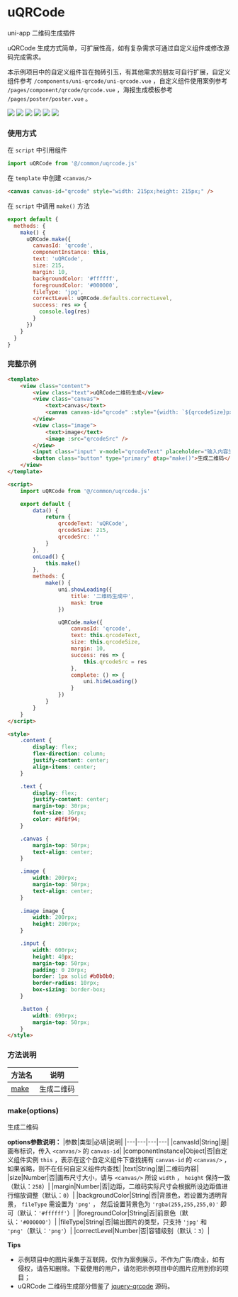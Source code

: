 # uQRCode
uni-app 二维码生成插件

uQRCode 生成方式简单，可扩展性高，如有复杂需求可通过自定义组件或修改源码完成需求。

本示例项目中的自定义组件旨在抛砖引玉，有其他需求的朋友可自行扩展，自定义组件参考 ``/components/uni-qrcode/uni-qrcode.vue`` ，自定义组件使用案例参考 ``/pages/component/qrcode/qrcode.vue`` ，海报生成模板参考 ``/pages/poster/poster.vue`` 。

![](/static/demo/1.jpg)
![](/static/demo/2.jpg)
![](/static/demo/3.jpg)
![](/static/demo/4.jpg)
![](/static/demo/5.jpg)
![](/static/demo/6.jpg)

### 使用方式

在 ``script`` 中引用组件

```javascript
import uQRCode from '@/common/uqrcode.js'
```

在 ``template`` 中创建 ``<canvas/>``

```html
<canvas canvas-id="qrcode" style="width: 215px;height: 215px;" />
```

在 ``script`` 中调用 ``make()`` 方法

```javascript
export default {
  methods: {
    make() {
      uQRCode.make({
        canvasId: 'qrcode',
        componentInstance: this,
        text: 'uQRCode',
        size: 215,
        margin: 10,
        backgroundColor: '#ffffff',
        foregroundColor: '#000000',
        fileType: 'jpg',
        correctLevel: uQRCode.defaults.correctLevel,
        success: res => {
          console.log(res)
        }
      })
    }
  }
}
```

### 完整示例

```html
<template>
	<view class="content">
		<view class="text">uQRCode二维码生成</view>
		<view class="canvas">
			<text>canvas</text>
			<canvas canvas-id="qrcode" :style="{width: `${qrcodeSize}px`, height: `${qrcodeSize}px`}" />
		</view>
		<view class="image">
			<text>image</text>
			<image :src="qrcodeSrc" />
		</view>
		<input class="input" v-model="qrcodeText" placeholder="输入内容生成二维码" />
		<button class="button" type="primary" @tap="make()">生成二维码</button>
	</view>
</template>

<script>
	import uQRCode from '@/common/uqrcode.js'

	export default {
		data() {
			return {
				qrcodeText: 'uQRCode',
				qrcodeSize: 215,
				qrcodeSrc: ''
			}
		},
		onLoad() {
			this.make()
		},
		methods: {
			make() {
				uni.showLoading({
					title: '二维码生成中',
					mask: true
				})

				uQRCode.make({
					canvasId: 'qrcode',
					text: this.qrcodeText,
					size: this.qrcodeSize,
					margin: 10,
					success: res => {
						this.qrcodeSrc = res
					},
					complete: () => {
						uni.hideLoading()
					}
				})
			}
		}
	}
</script>

<style>
	.content {
		display: flex;
		flex-direction: column;
		justify-content: center;
		align-items: center;
	}

	.text {
		display: flex;
		justify-content: center;
		margin-top: 30rpx;
		font-size: 36rpx;
		color: #8f8f94;
	}

	.canvas {
		margin-top: 50rpx;
		text-align: center;
	}

	.image {
		width: 200rpx;
		margin-top: 50rpx;
		text-align: center;
	}
	
	.image image {
		width: 200rpx;
		height: 200rpx;
	}

	.input {
		width: 600rpx;
		height: 40px;
		margin-top: 50rpx;
		padding: 0 20rpx;
		border: 1px solid #b0b0b0;
		border-radius: 10rpx;
		box-sizing: border-box;
	}

	.button {
		width: 690rpx;
		margin-top: 50rpx;
	}
</style>
```

### 方法说明

|方法名|说明|
|---|---|
|[make](#makeoptions)|生成二维码|

### make(options)

生成二维码

**options参数说明：**
|参数|类型|必填|说明|
|---|---|---|---|
|canvasId|String|是|画布标识，传入 `<canvas/>` 的 `canvas-id`|
|componentInstance|Object|否|自定义组件实例 `this` ，表示在这个自定义组件下查找拥有 `canvas-id` 的 `<canvas/>` ，如果省略，则不在任何自定义组件内查找|
|text|String|是|二维码内容|
|size|Number|否|画布尺寸大小，请与 `<canvas/>` 所设 `width` ， `height` 保持一致（默认：`258`）|
|margin|Number|否|边距，二维码实际尺寸会根据所设边距值进行缩放调整（默认：`0`）|
|backgroundColor|String|否|背景色，若设置为透明背景， `fileType` 需设置为 `'png'` ， 然后设置背景色为 `'rgba(255,255,255,0)'` 即可（默认：`'#ffffff'`）|
|foregroundColor|String|否|前景色（默认：`'#000000'`）|
|fileType|String|否|输出图片的类型，只支持 `'jpg'` 和 `'png'`（默认：`'png'`）|
|correctLevel|Number|否|容错级别（默认：`3`）|

**Tips**
- 示例项目中的图片采集于互联网，仅作为案例展示，不作为广告/商业，如有侵权，请告知删除。下载使用的用户，请勿把示例项目中的图片应用到你的项目；
- uQRCode 二维码生成部分借鉴了 [jquery-qrcode](https://github.com/jeromeetienne/jquery-qrcode) 源码。

